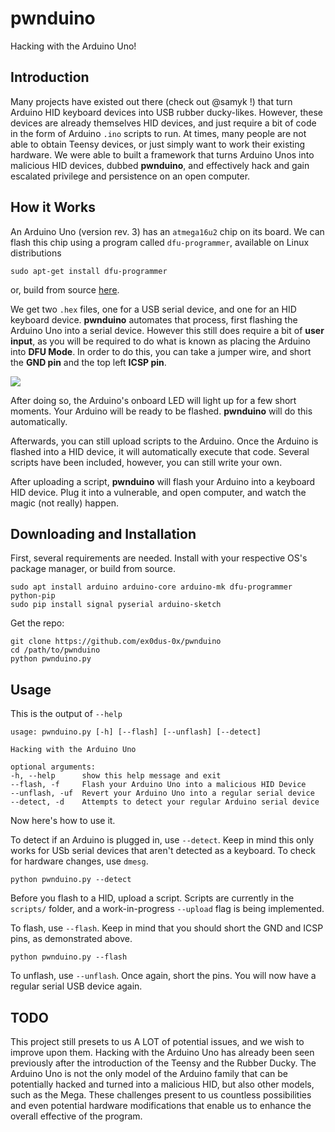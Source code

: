 # pwnduino
Hacking with the Arduino Uno!

## Introduction

Many projects have existed out there (check out @samyk !) that turn Arduino HID keyboard devices into USB rubber ducky-likes. However, these devices are already themselves HID devices, and just require a bit of code in the form of Arduino `.ino` scripts to run. At times, many people are not able to obtain Teensy devices, or just simply want to work their existing hardware. We were able to built a framework that turns Arduino Unos into malicious HID devices, dubbed __pwnduino__, and effectively hack and gain escalated privilege and persistence on an open computer.

## How it Works

An Arduino Uno (version rev. 3) has an `atmega16u2` chip on its board. We can flash this chip using a program called `dfu-programmer`, available on Linux distributions

    sudo apt-get install dfu-programmer

or, build from source [here](https://dfu-programmer.github.io/).

We get two `.hex` files, one for a USB serial device, and one for an HID keyboard device. __pwnduino__ automates that process, first flashing the Arduino Uno into a serial device. However this still does require a bit of __user input__, as you will be required to do what is known as placing the Arduino into __DFU Mode__. In order to do this, you can take
a jumper wire, and short the __GND pin__ and the top left __ICSP pin__.

![](http://i.imgur.com/B9x4Cyf.jpg)

After doing so, the Arduino's onboard LED will light up for a few short moments. Your Arduino will be ready to be flashed. __pwnduino__ will do this automatically.

Afterwards, you can still upload scripts to the Arduino. Once the Arduino is flashed into a HID device, it will automatically execute that code. Several scripts have been included, however, you can still write your own.

After uploading a script, __pwnduino__ will flash your Arduino into a keyboard HID device. Plug it into a vulnerable, and open computer, and watch the magic (not really) happen.

## Downloading and Installation

First, several requirements are needed. Install with your respective OS's package manager, or build from source.

    sudo apt install arduino arduino-core arduino-mk dfu-programmer python-pip
    sudo pip install signal pyserial arduino-sketch

Get the repo:

    git clone https://github.com/ex0dus-0x/pwnduino
    cd /path/to/pwnduino
    python pwnduino.py


## Usage

This is the output of `--help`

    usage: pwnduino.py [-h] [--flash] [--unflash] [--detect]

    Hacking with the Arduino Uno

    optional arguments:
    -h, --help      show this help message and exit
    --flash, -f     Flash your Arduino Uno into a malicious HID Device
    --unflash, -uf  Revert your Arduino Uno into a regular serial device
    --detect, -d    Attempts to detect your regular Arduino serial device

Now here's how to use it.

To detect if an Arduino is plugged in, use `--detect`. Keep in mind this only works for USb serial devices that aren't detected as a keyboard. To check for hardware changes, use `dmesg`.

    python pwnduino.py --detect

Before you flash to a HID, upload a script. Scripts are currently in the `scripts/` folder, and a work-in-progress `--upload` flag is being implemented.

To flash, use `--flash`. Keep in mind that you should short the GND and ICSP pins, as demonstrated above.

    python pwnduino.py --flash

To unflash, use `--unflash`. Once again, short the pins. You will now have a regular serial USB device again.

## TODO

This project still presets to us A LOT of potential issues, and we wish to improve upon them. Hacking with the Arduino Uno has already been seen previously after the introduction of the Teensy and the Rubber Ducky. The Arduino Uno is not the only model of the Arduino family that can be potentially hacked and turned into a malicious HID, but also other models, such as the Mega. These challenges present to us countless possibilities and even potential hardware modifications that enable us to enhance the overall effective of the program.
